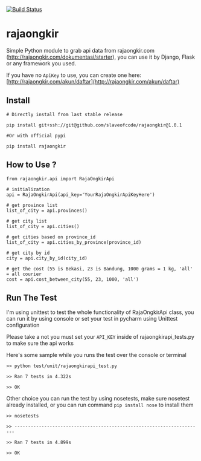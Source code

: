 [![Build Status](https://travis-ci.org/slaveofcode/rajaongkir.svg?branch=master)](https://travis-ci.org/slaveofcode/rajaongkir)

# rajaongkir
Simple Python module to grab api data from rajaongkir.com (http://rajaongkir.com/dokumentasi/starter), 
you can use it by Django, Flask or any framework you used.

If you have no `ApiKey` to use, you can create one here: [http://rajaongkir.com/akun/daftar](http://rajaongkir.com/akun/daftar)
 
## Install
    # Directly install from last stable release
    
    pip install git+ssh://git@github.com/slaveofcode/rajaongkir@1.0.1
    
    #Or with official pypi
    
    pip install rajaongkir
 
## How to Use ?

    from rajaongkir.api import RajaOngkirApi
    
    # initialization
    api = RajaOngkirApi(api_key='YourRajaOngkirApiKeyHere')
    
    # get province list
    list_of_city = api.provinces()
    
    # get city list
    list_of_city = api.cities()
    
    # get cities based on province_id 
    list_of_city = api.cities_by_province(province_id)
     
    # get city by id
    city = api.city_by_id(city_id)
    
    # get the cost (55 is Bekasi, 23 is Bandung, 1000 grams = 1 kg, 'all' = all courier
    cost = api.cost_between_city(55, 23, 1000, 'all')


## Run The Test

I'm using unittest to test the whole functionality of RajaOngkirApi class, 
you can run it by using console or set your test in pycharm using Unittest configuration
 
Please take a not you must set your `API_KEY` inside of rajaongkirapi_tests.py to make sure the api works

Here's some sample while you runs the test over the console or terminal

    >> python test/unit/rajaongkirapi_test.py
    
    >> Ran 7 tests in 4.322s
    
    >> OK
    
Other choice you can run the test by using nosetests, make sure nosetest already installed, 
or you can run command `pip install nose` to install them

    >> nosetests
    
    >> ----------------------------------------------------------------------
    
    >> Ran 7 tests in 4.899s
    
    >> OK

    

    
